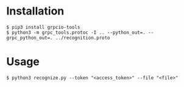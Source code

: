 # Installation

    $ pip3 install grpcio-tools
    $ python3 -m grpc_tools.protoc -I .. --python_out=. --grpc_python_out=. ../recognition.proto

# Usage

    $ python3 recognize.py --token "<access_token>" --file "<file>"

